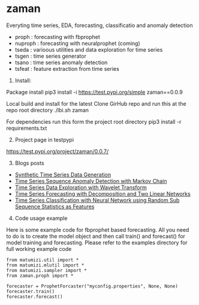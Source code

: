 # zaman

Everyting time series, EDA, forecasting, classificatio and anomaly detection
* proph : forecasting with fbprophet
* nuproph : forecasting with  neuralprophet  (coming)
* tseda : varioous utilities and data exploration for time series
* tsgen : time series generator
* tsano : time series anomaly detection
* tsfeat : feature extraction from time series



1. Install:

Package install
pip3 install -i https://test.pypi.org/simple zaman==0.0.9

Local build and install for the latest
Clone GirHub repo and run this at the repo root directory
./lbi.sh zaman

For dependencies run this form the project root directory
pip3 install -r requirements.txt

2. Project page in testpypi

https://test.pypi.org/project/zaman/0.0.7/


3. Blogs posts
* [Synthetic Time Series Data Generation](https://pkghosh.wordpress.com/2023/03/29/synthetic-time-series-data-generation/)
* [Time Series Sequence Anomaly Detection with Markov Chain](https://pkghosh.wordpress.com/2023/06/28/time-series-sequence-anomaly-detection-with-markov-chain/)
* [Time Series Data Exploration with Wavelet Transform](https://pkghosh.wordpress.com/2023/09/29/time-series-data-exploration-with-wavelet-transform/)
* [Time Series Forecasting with Decomposition and Two Linear Networks](https://pkghosh.wordpress.com/2023/12/28/time-series-forecasting-with-decomposition-and-two-linear-networks/)
* [Time Series Classification with Neural Network using Random Sub Sequence Statistics as Features](https://pkghosh.wordpress.com/2024/01/26/time-series-classification-with-neural-network-using-random-sub-sequence-statistics-as-features/)

4. Code usage example

Here is some example code for fbprophet based forecasting. All you need to do is to create the model 
object  and then call train() and forecast() for model training and forecasting. Please refer 
to the examples directory for full working example code

	from matumizi.util import *
	from matumizi.mlutil import *
	from matumizi.sampler import *
	from zaman.proph import *

	forecaster = ProphetForcaster("myconfig.properties", None, None)	
	forecaster.train()
	forecaster.forecast()	
	
